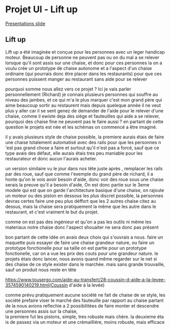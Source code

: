 Projet Ul - Lift up
====================

[Presentations slide](https://docs.google.com/presentation/d/1F90I4jqLM0xJeXBUU_vE5x2pX4bnX4WyPgPFGB-84LE/edit?usp=sharing)

Lift up
--------

Lift up a été imaginée et conçue pour les personnes avec un leger handicap moteur. Beaucoup de personne ne peuvent pas ou on du mal a se relever lorsque qu'il sont assis sur une chaise, et donc pour ces personnes la on a voulu crée un prototype de chaise autonome et a l'aspect d'un chaise ordinaire (qui pourrais donc être placer dans les restaurants) pour que ces personnes puissent manger au restaurant sans aide pour se relever

pourquoi somme nous allez vers ce projet ? Ici je vais parler personnellement (Richard) je connais plusieurs personnes qui souffre au niveau des jambes, et ce qui m'a le plus marquer c'est mon grand père qui aime beaucoup sortir au restaurent mais depuis queleque année il ne veut plus y aller car il se sent genez de demander de l'aide pour le relever d'une chaise, comme il ewiste deja des siège et fauteuilles qui aide a se relever, pourquoi des chaise fine ne peuvent pas le faire aussi ? en partant de cette question le projets est née et les schémas on commencé a être imaginé.

il y avais plusieurs style de chaise possible, la premiere aurais étais de faire une chaise totalement automatisé avec des rails pour que les personnes n 'est pas grand chose a faire et surtout qu'il n'est pas a forcé, sauf que ce type avais des défaut, elle aurais étais tres peu maniable pour les restaurateur et donc aucun l'aurais acheter.

un version similaire vu le jour dans nos tête juste après , remplacer les rails par des roue, sauf que comme l'exemple du grand père de richard, il a honte qu'on le vois avoir besoin d'aide, donc voir des roue sous une chaise serais la preuve qu'il a besoin d'aide, On est donc partie sur le 3eme modele qui est que on garde l'architecture basique d'une chaise, on rajoute un moteur ou des piston en dessous les plus discret possible, la personnes devras certes faire une peu plus déffort que les 2 autres chaise citez au dessus, mais la chaise sera pratiquement la même que les autre dans le restaurant, et c'est vraiment le but du projet.

comme on est pas des ingénieur et qu'on a pas les outils ni même les materiaux notre chaise donc l'aspect shouaiter ne sera donc pas présent

bon partant de cette idée on avais deux choix qui s'ouvrais a nous.
faire un maquette puis essayer de faire une chaise grandeur nature, ou faire un prototype fonctionelle pour sa taille
on est partie pour un prototype fonctionelle, car on a vue les prix des couts pour une grandeur nature. 
le projets étais donc lancer, nous avons quand même regarder sur le net si des chaise de ce style exister dans le marchée. mais sans grande trouvaille, sauf un produit nous reste en tête 

<foutre un lien vers le site>
  
https://www.tousergo.com/aide-au-transfert/28-coussin-d-aide-a-la-levee-3574590140219.html(Coussin d'aide à la levée)

<foutre un lien vers le site>

comme prévu pratiquement aucune société ne fait de chaise de se style, les société prefaire viser le marché des fauteuille par rapport au chaise
partant de la nous avions reflechie a 2 possibilitées de faire monter et descendre une personnes assis sur la chaise,  
la premiere fut les pistons, simple, tres robuste mais chère. 
la deuxieme éta	is de passez via un moteur et une crémailliére, moins robuste, mais efficace

